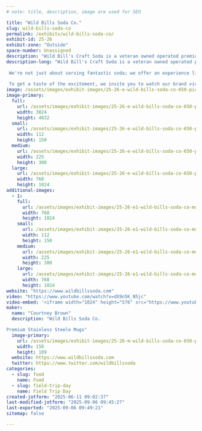 ```yaml
---
# note: title, description, image are used for SEO

title: "Wild Bills Soda Co."
slug: wild-bills-soda-co
permalink: /exhibits/wild-bills-soda-co/
exhibit-id: 25-26
exhibit-zone: "Outside"
space-number: Unassigned
description: "Wild Bill's Craft Soda is a veteran owned operated premium beverage brand"
description-long: "Wild Bill's Craft Soda is a veteran owned operated premium beverage brand that brings a whole new level of delight to fountain sodas. Our craft sodas are made with real cane sugar and infused with unique, nostalgic flavors that will transport attendees on a taste bud adventure.
 
 We're not just about serving fantastic soda; we offer an experience like no other. Imagine an unlimited refill fountain, where attendees can enjoy their favorite craft soda flavors to their heart's content. And to make it even more memorable, we provide collectible stainless-steel mugs, creating a lasting keepsake that will keep the event alive in their memories long after it's over.
 
 To get a taste of the excitement, we invite you to watch our brand video, which perfectly captures the Wild Bill's Craft Soda experience: https://www.youtube.com/watch?v=dX9n5K_N5jc. It showcases the joy and enthusiasm our beverages bring to every event."
image: /assets/images/exhibit-images/25-26-e-wild-bills-soda-co-650-pic-2-225x300.jpg
image-primary: 
  full:
    url: /assets/images/exhibit-images/25-26-e-wild-bills-soda-co-650-pic-2-full.jpg
    width: 3024
    height: 4032
  small:
    url: /assets/images/exhibit-images/25-26-e-wild-bills-soda-co-650-pic-2-112x150.jpg
    width: 112
    height: 150
  medium:
    url: /assets/images/exhibit-images/25-26-e-wild-bills-soda-co-650-pic-2-225x300.jpg
    width: 225
    height: 300
  large:
    url: /assets/images/exhibit-images/25-26-e-wild-bills-soda-co-650-pic-2-768x1024.jpg
    width: 768
    height: 1024
additional-images: 
  - 1:
    full:
      url: /assets/images/exhibit-images/25-26-e1-wild-bills-soda-co-mug-2-full.jpg
      width: 768
      height: 1024
    small:
      url: /assets/images/exhibit-images/25-26-e1-wild-bills-soda-co-mug-2-112x150.jpg
      width: 112
      height: 150
    medium:
      url: /assets/images/exhibit-images/25-26-e1-wild-bills-soda-co-mug-2-225x300.jpg
      width: 225
      height: 300
    large:
      url: /assets/images/exhibit-images/25-26-e1-wild-bills-soda-co-mug-2-768x1024.jpg
      width: 768
      height: 1024
website: "https://www.wildbillssoda.com"
video: "https://www.youtube.com/watch?v=dX9n5K_N5jc"
video-embed: '<iframe width="1024" height="576" src="https://www.youtube.com/embed/dX9n5K_N5jc?feature=oembed" frameborder="0" allow="accelerometer; autoplay; clipboard-write; encrypted-media; gyroscope; picture-in-picture; web-share" referrerpolicy="strict-origin-when-cross-origin" allowfullscreen title="The Wild Bill&#39;s Experience"></iframe>'
maker: 
  name: "Courtney Brown"
  description: "Wild Bills Soda Co.

Premium Stainless Steele Mugs"
  image-primary:
    url: /assets/images/exhibit-images/25-26-m-wild-bills-soda-co-650-pic-150x109.png
    width: 150
    height: 109
  website: https://www.wildbillssoda.com
  twitter: https://www.twitter.com/wildbillssoda
categories: 
  - slug: food
    name: Food
  - slug: field-trip-day
    name: Field Trip Day
created-jotform: "2025-06-11 09:02:37"
last-modified-jotform: "2025-09-06 09:45:27"
last-exported: "2025-09-06 09:49:21"
sitemap: false

---
```

